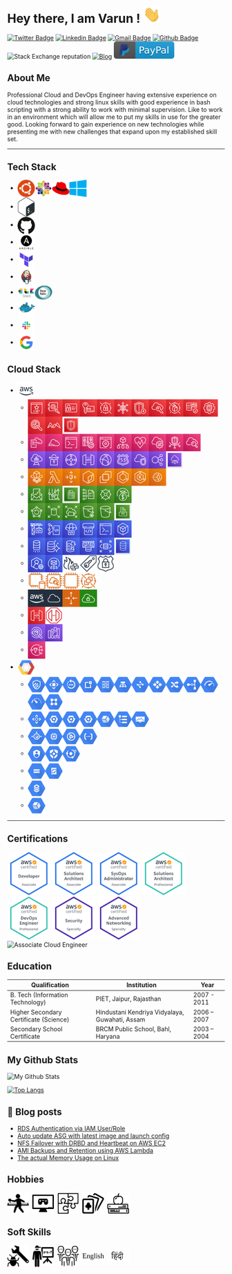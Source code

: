 # Hey there, I am Varun ! <img src="https://raw.githubusercontent.com/varunchandak/varunchandak/master/hi.gif" title="Hello!" width="40px">

[![Twitter Badge](https://img.shields.io/badge/-@Varun&nbsp;Chandak-1ca0f1?style=flat&labelColor=black&logo=twitter&logoColor=blue&link=https://twitter.com/kintuparantu)](https://twitter.com/kintuparantu)
[![Linkedin Badge](https://img.shields.io/badge/-Varun%20Chandak-blue?style=flat&labelColor=white&logo=Linkedin&logoColor=blue&link=https://www.linkedin.com/in/chandakvarun/)](https://www.linkedin.com/in/chandakvarun/) 
[![Gmail Badge](https://img.shields.io/badge/-Email-d14836?style=flat&logo=Gmail&labelColor=white&logoColor=red&link=mailto:noreply@vrnchndk.in)](mailto:noreply@vrnchndk.in)
[![Github Badge](https://img.shields.io/github/followers/varunchandak?label=varunchandak&logo=github&style=flat)](https://github.com/varunchandak)
![Stack Exchange reputation](https://img.shields.io/stackexchange/stackoverflow/r/2732674?label=stackoverflow&logo=stackoverflow)
[![Blog](https://img.shields.io/badge/Blog-vrnchndk.in-blue.svg)](https://vrnchndk.in/)
[![paypal.me/varunchandak](https://raw.githubusercontent.com/varunchandak/varunchandak/master/icons/paypal.svg)](https://www.paypal.me/varunchandak)

## About Me
Professional Cloud and DevOps Engineer having extensive experience on cloud technologies and strong linux skills with good experience in bash scripting with a strong ability to work with minimal supervision. Like to work in an environment which will allow me to put my skills in use for the greater good.  Looking forward to gain experience on new technologies while presenting me with new challenges that expand upon my established skill set.

---

## Tech Stack
* <img src="https://raw.githubusercontent.com/varunchandak/varunchandak/master/tech-stack/ubuntu.png" align="center" width="40px" title="Ubuntu"><img src="https://raw.githubusercontent.com/varunchandak/varunchandak/master/tech-stack/centos.png" align="center" width="40px" title="CentOS"><img src="https://raw.githubusercontent.com/varunchandak/varunchandak/master/tech-stack/redhat.png" align="center" width="40px" title="RedHat"><img src="https://raw.githubusercontent.com/varunchandak/varunchandak/master/tech-stack/windows.svg" align="center" width="40px" title="Windows">
* <img src="https://raw.githubusercontent.com/varunchandak/varunchandak/master/tech-stack/bash.png" align="center" width="40px" title="Bash">
* <img src="https://raw.githubusercontent.com/varunchandak/varunchandak/master/tech-stack/github.png" align="center" width="40px" title="Github">
* <img src="https://raw.githubusercontent.com/varunchandak/varunchandak/master/tech-stack/ansible.png" align="center" width="40px" title="Ansible">
* <img src="https://raw.githubusercontent.com/varunchandak/varunchandak/master/tech-stack/terraform.png" align="center" width="40px" title="Terraform">
* <img src="https://raw.githubusercontent.com/varunchandak/varunchandak/master/tech-stack/jenkins.png" align="center" width="40px" title="Jenkins">
* <img src="https://raw.githubusercontent.com/varunchandak/varunchandak/master/tech-stack/elk.png" align="center" width="40px" title="ELK"><img src="https://raw.githubusercontent.com/varunchandak/varunchandak/master/tech-stack/newrelic.svg" align="center" width="40px" title="New Relic">
* <img src="https://raw.githubusercontent.com/varunchandak/varunchandak/master/tech-stack/docker.svg" align="center" width="40px" title="Docker">
* <img src="https://raw.githubusercontent.com/varunchandak/varunchandak/master/tech-stack/slack.svg" align="center" width="40px" title="Slack">
* <img src="https://raw.githubusercontent.com/varunchandak/varunchandak/master/tech-stack/google.png" align="center" width="40px" title="Google">

## Cloud Stack
<ul>
    <li><img align="center" width="40px" title="AWS" src="https://raw.githubusercontent.com/varunchandak/varunchandak/master/aws/aws.svg">
            <ul>
                <li><img align="center" width="40px" alt="AWS Certificate Manager" title="AWS Certificate Manager" src="https://raw.githubusercontent.com/varunchandak/varunchandak/master/aws/Security-Identity-Compliance/AWS-Certificate-Manager@4x.png"><img align="center" width="40px" alt="AWS CloudHSM" title="AWS CloudHSM" src="https://raw.githubusercontent.com/varunchandak/varunchandak/master/aws/Security-Identity-Compliance/AWS-CloudHSM@4x.png"><img align="center" width="40px" alt="AWS Identity and Access Management_IAM" title="AWS Identity and Access Management_IAM" src="https://raw.githubusercontent.com/varunchandak/varunchandak/master/aws/Security-Identity-Compliance/AWS-Identity-and-Access-Management_IAM@4x.png"><img align="center" width="40px" alt="AWS Key Management Service" title="AWS Key Management Service" src="https://raw.githubusercontent.com/varunchandak/varunchandak/master/aws/Security-Identity-Compliance/AWS-Key-Management-Service@4x.png"><img align="center" width="40px" alt="AWS Secrets Manager" title="AWS Secrets Manager" src="https://raw.githubusercontent.com/varunchandak/varunchandak/master/aws/Security-Identity-Compliance/AWS-Secrets-Manager@4x.png"><img align="center" width="40px" alt="AWS Security Hub" title="AWS Security Hub" src="https://raw.githubusercontent.com/varunchandak/varunchandak/master/aws/Security-Identity-Compliance/AWS-Security-Hub@4x.png"><img align="center" width="40px" alt="AWS Shield" title="AWS Shield" src="https://raw.githubusercontent.com/varunchandak/varunchandak/master/aws/Security-Identity-Compliance/AWS-Shield@4x.png"><img align="center" width="40px" alt="AWS Single Sign On" title="AWS Single Sign On" src="https://raw.githubusercontent.com/varunchandak/varunchandak/master/aws/Security-Identity-Compliance/AWS-Single-Sign-On@4x.png"><img align="center" width="40px" alt="AWS WAF" title="AWS WAF" src="https://raw.githubusercontent.com/varunchandak/varunchandak/master/aws/Security-Identity-Compliance/AWS-WAF@4x.png"><img align="center" width="40px" alt="Amazon Cognito" title="Amazon Cognito" src="https://raw.githubusercontent.com/varunchandak/varunchandak/master/aws/Security-Identity-Compliance/Amazon-Cognito@4x.png"><img align="center" width="40px" alt="Amazon GuardDuty" title="Amazon GuardDuty" src="https://raw.githubusercontent.com/varunchandak/varunchandak/master/aws/Security-Identity-Compliance/Amazon-GuardDuty@4x.png"><img align="center" width="40px" alt="Amazon Inspector" title="Amazon Inspector" src="https://raw.githubusercontent.com/varunchandak/varunchandak/master/aws/Security-Identity-Compliance/Amazon-Inspector@4x.png"><img align="center" width="40px" alt="Amazon Macie" title="Amazon Macie" src="https://raw.githubusercontent.com/varunchandak/varunchandak/master/aws/Security-Identity-Compliance/Amazon-Macie@4x.png"><img align="center" width="40px" alt="Security Identity and Compliance" title="Security Identity and Compliance" src="https://raw.githubusercontent.com/varunchandak/varunchandak/master/aws/Security-Identity-Compliance/Security-Identity-and-Compliance@4x.png"></li>
                <li><img align="center" width="40px" alt="AWS CloudFormation" title="AWS CloudFormation" src="https://raw.githubusercontent.com/varunchandak/varunchandak/master/aws/ManagementAndGovernance/AWS-CloudFormation@4x.png"><img align="center" width="40px" alt="AWS CloudTrail" title="AWS CloudTrail" src="https://raw.githubusercontent.com/varunchandak/varunchandak/master/aws/ManagementAndGovernance/AWS-CloudTrail@4x.png"><img align="center" width="40px" alt="AWS Command Line Interface" title="AWS Command Line Interface" src="https://raw.githubusercontent.com/varunchandak/varunchandak/master/aws/ManagementAndGovernance/AWS-Command-Line-Interface@4x.png"><img align="center" width="40px" alt="AWS Config" title="AWS Config" src="https://raw.githubusercontent.com/varunchandak/varunchandak/master/aws/ManagementAndGovernance/AWS-Config@4x.png"><img align="center" width="40px" alt="AWS Management Console" title="AWS Management Console" src="https://raw.githubusercontent.com/varunchandak/varunchandak/master/aws/ManagementAndGovernance/AWS-Management-Console@4x.png"><img align="center" width="40px" alt="AWS Organizations" title="AWS Organizations" src="https://raw.githubusercontent.com/varunchandak/varunchandak/master/aws/ManagementAndGovernance/AWS-Organizations@4x.png"><img align="center" width="40px" alt="AWS Personal Health Dashboard" title="AWS Personal Health Dashboard" src="https://raw.githubusercontent.com/varunchandak/varunchandak/master/aws/ManagementAndGovernance/AWS-Personal-Health-Dashboard@4x.png"><img align="center" width="40px" alt="AWS Systems Manager" title="AWS Systems Manager" src="https://raw.githubusercontent.com/varunchandak/varunchandak/master/aws/ManagementAndGovernance/AWS-Systems-Manager@4x.png"><img align="center" width="40px" alt="AWS Trusted Advisor" title="AWS Trusted Advisor" src="https://raw.githubusercontent.com/varunchandak/varunchandak/master/aws/ManagementAndGovernance/AWS-Trusted-Advisor@4x.png"><img align="center" width="40px" alt="Amazon CloudWatch" title="Amazon CloudWatch" src="https://raw.githubusercontent.com/varunchandak/varunchandak/master/aws/ManagementAndGovernance/Amazon-CloudWatch@4x.png"></li>
                <li><img align="center" width="40px" alt="AWS Direct Connect" title="AWS Direct Connect" src="https://raw.githubusercontent.com/varunchandak/varunchandak/master/aws/NetworkingAndContentDelivery/AWS-Direct-Connect@4x.png"><img align="center" width="40px" alt="AWS Site to Site VPN" title="AWS Site to Site VPN" src="https://raw.githubusercontent.com/varunchandak/varunchandak/master/aws/NetworkingAndContentDelivery/AWS-Site-to-Site-VPN@4x.png"><img align="center" width="40px" alt="AWS Transit Gateway" title="AWS Transit Gateway" src="https://raw.githubusercontent.com/varunchandak/varunchandak/master/aws/NetworkingAndContentDelivery/AWS-Transit-Gateway@4x.png"><img align="center" width="40px" alt="Amazon API Gateway" title="Amazon API Gateway" src="https://raw.githubusercontent.com/varunchandak/varunchandak/master/aws/NetworkingAndContentDelivery/Amazon-API-Gateway@4x.png"><img align="center" width="40px" alt="Amazon CloudFront" title="Amazon CloudFront" src="https://raw.githubusercontent.com/varunchandak/varunchandak/master/aws/NetworkingAndContentDelivery/Amazon-CloudFront@4x.png"><img align="center" width="40px" alt="Amazon Route 53" title="Amazon Route 53" src="https://raw.githubusercontent.com/varunchandak/varunchandak/master/aws/NetworkingAndContentDelivery/Amazon-Route-53@4x.png"><img align="center" width="40px" alt="Amazon VPC" title="Amazon VPC" src="https://raw.githubusercontent.com/varunchandak/varunchandak/master/aws/NetworkingAndContentDelivery/Amazon-VPC@4x.png"><img align="center" width="40px" alt="Elastic Load Balancing" title="Elastic Load Balancing" src="https://raw.githubusercontent.com/varunchandak/varunchandak/master/aws/NetworkingAndContentDelivery/Elastic-Load-Balancing@4x.png"><img align="center" width="40px" alt="Networking and Content Delivery" title="Networking and Content Delivery" src="https://raw.githubusercontent.com/varunchandak/varunchandak/master/aws/NetworkingAndContentDelivery/Networking-and-Content-Delivery@4x.png"></li>
                <li><img align="center" width="40px" alt="AWS Fargate" title="AWS Fargate" src="https://raw.githubusercontent.com/varunchandak/varunchandak/master/aws/Compute/AWS-Fargate@4x.png"><img align="center" width="40px" alt="AWS Lambda" title="AWS Lambda" src="https://raw.githubusercontent.com/varunchandak/varunchandak/master/aws/Compute/AWS-Lambda@4x.png"><img align="center" width="40px" alt="Amazon Application Auto Scaling.png" title="Amazon Application Auto Scaling.png" src="https://raw.githubusercontent.com/varunchandak/varunchandak/master/aws/Compute/Amazon-Application-Auto-Scaling.png"><img align="center" width="40px" alt="Amazon EC2 Container Registry" title="Amazon EC2 Container Registry" src="https://raw.githubusercontent.com/varunchandak/varunchandak/master/aws/Compute/Amazon-EC2-Container-Registry@4x.png"><img align="center" width="40px" alt="Amazon EC2" title="Amazon EC2" src="https://raw.githubusercontent.com/varunchandak/varunchandak/master/aws/Compute/Amazon-EC2@4x.png"><img align="center" width="40px" alt="Amazon Elastic Container Service" title="Amazon Elastic Container Service" src="https://raw.githubusercontent.com/varunchandak/varunchandak/master/aws/Compute/Amazon-Elastic-Container-Service@4x.png"><img align="center" width="40px" alt="Amazon Elastic Kubernetes Service" title="Amazon Elastic Kubernetes Service" src="https://raw.githubusercontent.com/varunchandak/varunchandak/master/aws/Compute/Amazon-Elastic-Kubernetes-Service@4x.png"><img align="center" width="40px" alt="Amazon Lightsail" title="Amazon Lightsail" src="https://raw.githubusercontent.com/varunchandak/varunchandak/master/aws/Compute/Amazon-Lightsail@4x.png"></li>
                <li><img align="center" width="40px" alt="AWS Budgets" title="AWS Budgets" src="https://raw.githubusercontent.com/varunchandak/varunchandak/master/aws/AWSCostManagement/AWS-Budgets@4x.png"><img align="center" width="40px" alt="AWS Cost Explorer" title="AWS Cost Explorer" src="https://raw.githubusercontent.com/varunchandak/varunchandak/master/aws/AWSCostManagement/AWS-Cost-Explorer@4x.png"><img align="center" width="40px" alt="AWS Cost Management" title="AWS Cost Management" src="https://raw.githubusercontent.com/varunchandak/varunchandak/master/aws/AWSCostManagement/AWS-Cost-Management@4x.png"><img align="center" width="40px" alt="AWS Cost and Usage Report" title="AWS Cost and Usage Report" src="https://raw.githubusercontent.com/varunchandak/varunchandak/master/aws/AWSCostManagement/AWS-Cost-and-Usage-Report@4x.png"><img align="center" width="40px" alt="Reserved Instance Reporting" title="Reserved Instance Reporting" src="https://raw.githubusercontent.com/varunchandak/varunchandak/master/aws/AWSCostManagement/Reserved-Instance-Reporting@4x.png"><img align="center" width="40px" alt="Savings Plans" title="Savings Plans" src="https://raw.githubusercontent.com/varunchandak/varunchandak/master/aws/AWSCostManagement/Savings-Plans@4x.png"></li>
                <li><img align="center" width="40px" alt="AWS Backup" title="AWS Backup" src="https://raw.githubusercontent.com/varunchandak/varunchandak/master/aws/Storage/AWS-Backup@4x.png"><img align="center" width="40px" alt="Amazon Elastic Block Store EBS" title="Amazon Elastic Block Store EBS" src="https://raw.githubusercontent.com/varunchandak/varunchandak/master/aws/Storage/Amazon-Elastic-Block-Store-EBS@4x.png"><img align="center" width="40px" alt="Amazon Elastic File System_EFS" title="Amazon Elastic File System_EFS" src="https://raw.githubusercontent.com/varunchandak/varunchandak/master/aws/Storage/Amazon-Elastic-File-System_EFS@4x.png"><img align="center" width="40px" alt="Amazon S3 Glacier" title="Amazon S3 Glacier" src="https://raw.githubusercontent.com/varunchandak/varunchandak/master/aws/Storage/Amazon-S3-Glacier@4x.png"><img align="center" width="40px" alt="Amazon Simple Storage Service S3" title="Amazon Simple Storage Service S3" src="https://raw.githubusercontent.com/varunchandak/varunchandak/master/aws/Storage/Amazon-Simple-Storage-Service-S3@4x.png"><img align="center" width="40px" alt="Storage" title="Storage" src="https://raw.githubusercontent.com/varunchandak/varunchandak/master/aws/Storage/Storage@4x.png"></li>
                <li><img align="center" width="40px" alt="AWS CodeBuild" title="AWS CodeBuild" src="https://raw.githubusercontent.com/varunchandak/varunchandak/master/aws/DeveloperTools/AWS-CodeBuild@4x.png"><img align="center" width="40px" alt="AWS CodeCommit" title="AWS CodeCommit" src="https://raw.githubusercontent.com/varunchandak/varunchandak/master/aws/DeveloperTools/AWS-CodeCommit@4x.png"><img align="center" width="40px" alt="AWS CodeDeploy" title="AWS CodeDeploy" src="https://raw.githubusercontent.com/varunchandak/varunchandak/master/aws/DeveloperTools/AWS-CodeDeploy@4x.png"><img align="center" width="40px" alt="AWS CodePipeline" title="AWS CodePipeline" src="https://raw.githubusercontent.com/varunchandak/varunchandak/master/aws/DeveloperTools/AWS-CodePipeline@4x.png"><img align="center" width="40px" alt="AWS Command Line Interface" title="AWS Command Line Interface" src="https://raw.githubusercontent.com/varunchandak/varunchandak/master/aws/DeveloperTools/AWS-Command-Line-Interface@4x.png"><img align="center" width="40px" alt="AWS Tools And SDKs" title="AWS Tools And SDKs" src="https://raw.githubusercontent.com/varunchandak/varunchandak/master/aws/DeveloperTools/AWS-Tools-And-SDKs@4x.png"></li>
                <li><img align="center" width="40px" alt="AWS Database Migration Service" title="AWS Database Migration Service" src="https://raw.githubusercontent.com/varunchandak/varunchandak/master/aws/Database/AWS-Database-Migration-Service@4x.png"><img align="center" width="40px" alt="Amazon Aurora" title="Amazon Aurora" src="https://raw.githubusercontent.com/varunchandak/varunchandak/master/aws/Database/Amazon-Aurora@4x.png"><img align="center" width="40px" alt="Amazon DynamoDB" title="Amazon DynamoDB" src="https://raw.githubusercontent.com/varunchandak/varunchandak/master/aws/Database/Amazon-DynamoDB@4x.png"><img align="center" width="40px" alt="Amazon ElastiCache" title="Amazon ElastiCache" src="https://raw.githubusercontent.com/varunchandak/varunchandak/master/aws/Database/Amazon-ElastiCache@4x.png"><img align="center" width="40px" alt="Amazon RDS" title="Amazon RDS" src="https://raw.githubusercontent.com/varunchandak/varunchandak/master/aws/Database/Amazon-RDS@4x.png"><img align="center" width="40px" alt="Database" title="Database" src="https://raw.githubusercontent.com/varunchandak/varunchandak/master/aws/Database/Database@4x.png"></li>
                <li><img align="center" width="40px" alt="AWS Support" title="AWS Support" src="https://raw.githubusercontent.com/varunchandak/varunchandak/master/aws/_General/AWS-Support.png"><img align="center" width="40px" alt="Amazon Simple Email Service SES" title="Amazon Simple Email Service SES" src="https://raw.githubusercontent.com/varunchandak/varunchandak/master/aws/_General/Amazon-Simple-Email-Service-SES@4x.png"><img align="center" width="40px" alt="Generic_Firewall@5x.png" title="Generic_Firewall@5x.png" src="https://raw.githubusercontent.com/varunchandak/varunchandak/master/aws/_General/Generic_Firewall@5x.png"><img align="center" width="40px" alt="SAML token_light bg" title="SAML token_light bg" src="https://raw.githubusercontent.com/varunchandak/varunchandak/master/aws/_General/SAML-token_light-bg@4x.png"><img align="center" width="40px" alt="SSL padlock_light bg" title="SSL padlock_light bg" src="https://raw.githubusercontent.com/varunchandak/varunchandak/master/aws/_General/SSL-padlock_light-bg@4x.png"></li>
                <li><img align="center" width="40px" alt="Amazon EC2 DB on Instance" title="Amazon EC2 DB on Instance" src="https://raw.githubusercontent.com/varunchandak/varunchandak/master/aws/_Instances/Amazon-EC2_DB-on-Instance_light-bg@4x.png"><img align="center" width="40px" alt="Amazon EC2_Instance with CloudWatch_light bg" title="Amazon EC2_Instance with CloudWatch_light bg" src="https://raw.githubusercontent.com/varunchandak/varunchandak/master/aws/_Instances/Amazon-EC2_Instance-with-CloudWatch_light-bg@4x.png"><img align="center" width="40px" alt="Amazon EC2_Instance_light bg" title="Amazon EC2_Instance_light bg" src="https://raw.githubusercontent.com/varunchandak/varunchandak/master/aws/_Instances/Amazon-EC2_Instance_light-bg@4x.png"><img align="center" width="40px" alt="Amazon EC2_Spot instance_light bg" title="Amazon EC2_Spot instance_light bg" src="https://raw.githubusercontent.com/varunchandak/varunchandak/master/aws/_Instances/Amazon-EC2_Spot-instance_light-bg@4x.png"></li>
                <li><img align="center" width="40px" alt="AWS Cloud" title="AWS Cloud" src="https://raw.githubusercontent.com/varunchandak/varunchandak/master/aws/_GroupIcons/AWS-Cloud-alt_light-bg@4x.png"><img align="center" width="40px" alt="AWS Cloud_light bg" title="AWS Cloud_light bg" src="https://raw.githubusercontent.com/varunchandak/varunchandak/master/aws/_GroupIcons/AWS-Cloud_light-bg@4x.png"><img align="center" width="40px" alt="Auto Scaling_light bg" title="Auto Scaling_light bg" src="https://raw.githubusercontent.com/varunchandak/varunchandak/master/aws/_GroupIcons/Auto-Scaling_light-bg@4x.png"><img align="center" width="40px" alt="Virtual private cloud VPC_light bg" title="Virtual private cloud VPC_light bg" src="https://raw.githubusercontent.com/varunchandak/varunchandak/master/aws/_GroupIcons/Virtual-private-cloud-VPC_light-bg@4x.png"></li>
                <li><img align="center" width="40px" alt="Amazon API Gateway" title="Amazon API Gateway" src="https://raw.githubusercontent.com/varunchandak/varunchandak/master/aws/Mobile/Amazon-API-Gateway@4x.png"><img align="center" width="40px" alt="Amazon API Gateway_Endpoint_light bg" title="Amazon API Gateway_Endpoint_light bg" src="https://raw.githubusercontent.com/varunchandak/varunchandak/master/aws/Mobile/Amazon-API-Gateway_Endpoint_light-bg@4x.png"></li>
                <li><img align="center" width="40px" alt="Amazon Athena" title="Amazon Athena" src="https://raw.githubusercontent.com/varunchandak/varunchandak/master/aws/Analytics/Amazon-Athena@4x.png"><img align="center" width="40px" alt="Amazon Elasticsearch Service" title="Amazon Elasticsearch Service" src="https://raw.githubusercontent.com/varunchandak/varunchandak/master/aws/Analytics/Amazon-Elasticsearch-Service@4x.png"></li>
                <li><img align="center" width="40px" alt="Amazon Simple Notification Service SNS" title="Amazon Simple Notification Service SNS" src="https://raw.githubusercontent.com/varunchandak/varunchandak/master/aws/ApplicationIntegration/Amazon-Simple-Notification-Service-SNS@4x.png"></li>                
            </ul>
    </li>
    <li><img align="center" width="40px" title="GCP" src="https://raw.githubusercontent.com/varunchandak/varunchandak/master/gcp/gcp.png">
            <ul>
                <li><img align="center" width="40px" title="Cloud Armor" src="https://raw.githubusercontent.com/varunchandak/varunchandak/master/gcp/Networking/Cloud-Armor.svg"><img align="center" width="40px" title="Cloud CDN" src="https://raw.githubusercontent.com/varunchandak/varunchandak/master/gcp/Networking/Cloud-CDN.svg"><img align="center" width="40px" title="Cloud DNS" src="https://raw.githubusercontent.com/varunchandak/varunchandak/master/gcp/Networking/Cloud-DNS.svg"><img align="center" width="40px" title="Cloud External IP Addresses" src="https://raw.githubusercontent.com/varunchandak/varunchandak/master/gcp/Networking/Cloud-External-IP-Addresses.svg"><img align="center" width="40px" title="Cloud Firewall Rules" src="https://raw.githubusercontent.com/varunchandak/varunchandak/master/gcp/Networking/Cloud-Firewall-Rules.svg"><img align="center" width="40px" title="Cloud Load Balancing" src="https://raw.githubusercontent.com/varunchandak/varunchandak/master/gcp/Networking/Cloud-Load-Balancing.svg"><img align="center" width="40px" title="Cloud Network" src="https://raw.githubusercontent.com/varunchandak/varunchandak/master/gcp/Networking/Cloud-Network.svg"><img align="center" width="40px" title="Cloud Router" src="https://raw.githubusercontent.com/varunchandak/varunchandak/master/gcp/Networking/Cloud-Router.svg"><img align="center" width="40px" title="Cloud Routes" src="https://raw.githubusercontent.com/varunchandak/varunchandak/master/gcp/Networking/Cloud-Routes.svg"><img align="center" width="40px" title="Cloud VPN" src="https://raw.githubusercontent.com/varunchandak/varunchandak/master/gcp/Networking/Cloud-VPN.svg"><img align="center" width="40px" title="Premium Network Tier" src="https://raw.githubusercontent.com/varunchandak/varunchandak/master/gcp/Networking/Premium-Network-Tier.svg"><img align="center" width="40px" title="Standard Network Tier" src="https://raw.githubusercontent.com/varunchandak/varunchandak/master/gcp/Networking/Standard-Network-Tier.svg"><img align="center" width="40px" title="Virtual Private Cloud" src="https://raw.githubusercontent.com/varunchandak/varunchandak/master/gcp/Networking/Virtual-Private-Cloud.svg"></li>
                <li><img align="center" width="40px" title="Cloud APIs" src="https://raw.githubusercontent.com/varunchandak/varunchandak/master/gcp/Management-Tools/Cloud-APIs.svg"><img align="center" width="40px" title="Cloud Billing APIs" src="https://raw.githubusercontent.com/varunchandak/varunchandak/master/gcp/Management-Tools/Cloud-Billing-API.svg"><img align="center" width="40px" title="Cloud Console" src="https://raw.githubusercontent.com/varunchandak/varunchandak/master/gcp/Management-Tools/Cloud-Console.svg"><img align="center" width="40px" title="Cloud Shell" src="https://raw.githubusercontent.com/varunchandak/varunchandak/master/gcp/Management-Tools/Cloud-Shell.svg"><img align="center" width="40px" title="Stackdriver" src="https://raw.githubusercontent.com/varunchandak/varunchandak/master/gcp/Management-Tools/Stackdriver.svg"><img align="center" width="40px" title="Logging" src="https://raw.githubusercontent.com/varunchandak/varunchandak/master/gcp/Management-Tools/Logging.svg"><img align="center" width="40px" title="Monitoring" src="https://raw.githubusercontent.com/varunchandak/varunchandak/master/gcp/Management-Tools/Monitoring.svg"></li>
                <li><img align="center" width="40px" title="App Engine" src="https://raw.githubusercontent.com/varunchandak/varunchandak/master/gcp/Compute/App-Engine.svg"><img align="center" width="40px" title="Compute Engine" src="https://raw.githubusercontent.com/varunchandak/varunchandak/master/gcp/Compute/Compute-Engine.svg"><img align="center" width="40px" title="Container Optimized OS" src="https://raw.githubusercontent.com/varunchandak/varunchandak/master/gcp/Compute/Container-Optimized-OS.svg"><img align="center" width="40px" title="Cloud Functions" src="https://raw.githubusercontent.com/varunchandak/varunchandak/master/gcp/Compute/Cloud-Functions.svg"></li>
                <li><img align="center" width="40px" title="Cloud IAM" src="https://raw.githubusercontent.com/varunchandak/varunchandak/master/gcp/Security/Cloud-IAM.svg"><img align="center" width="40px" title="Cloud Security Command Center" src="https://raw.githubusercontent.com/varunchandak/varunchandak/master/gcp/Security/Cloud-Security-Command-Center.svg"><img align="center" width="40px" title="Cloud Security Scanner" src="https://raw.githubusercontent.com/varunchandak/varunchandak/master/gcp/Security/Cloud-Security-Scanner.svg"></li>
                <li><img align="center" width="40px" title="Cloud Storage" src="https://raw.githubusercontent.com/varunchandak/varunchandak/master/gcp/Storage/Cloud-Storage.svg"><img align="center" width="40px" title="Persistent Disk" src="https://raw.githubusercontent.com/varunchandak/varunchandak/master/gcp/Storage/Persistent-Disk.svg"></li>
                <li><img align="center" width="40px" title="Cloud SQL" src="https://raw.githubusercontent.com/varunchandak/varunchandak/master/gcp/Databases/Cloud-SQL.svg"></li>
                <li><img align="center" width="40px" title="Hybrid and Multi Cloud - Stackdriver" src="https://raw.githubusercontent.com/varunchandak/varunchandak/master/gcp/Hybrid-and-Multi-Cloud/Stackdriver.svg"></li>
            </ul>
    </li>
</ul>

---
## Certifications
<a href="https://www.youracclaim.com/badges/5cb330b8-dcc2-4ed7-859d-608995a034d1/public_url"><img src="https://raw.githubusercontent.com/varunchandak/varunchandak/master/certs/1.png" width="auto" height="100" title="AWS Certified Developer Associate"></a>
<a href="https://www.youracclaim.com/badges/86914455-c008-4a18-9e57-f450e68081bd/public_url"><img src="https://raw.githubusercontent.com/varunchandak/varunchandak/master/certs/2.png" width="auto" height="100" title="AWS Certified Solutions Architect Associate"></a>
<a href="https://www.youracclaim.com/badges/2e703b86-b2d5-4a6c-af17-16e3111e57ef/public_url"><img src="https://raw.githubusercontent.com/varunchandak/varunchandak/master/certs/3.png" width="auto" height="100" title="AWS Certified SysOps Administrator Associate"></a>
<a href="https://www.youracclaim.com/badges/989851af-4675-4940-a007-0f3d7cc22dad/public_url"><img src="https://raw.githubusercontent.com/varunchandak/varunchandak/master/certs/4.png" width="auto" height="100" title="AWS Certified Solutions Architect Professional"></a>
<a href="https://www.youracclaim.com/badges/ba962e84-fc01-409f-a475-efd855c693c6/public_url"><img src="https://raw.githubusercontent.com/varunchandak/varunchandak/master/certs/5.png" width="auto" height="100" title="AWS Certified DevOps Engineer Professional"></a>
<a href="https://www.youracclaim.com/badges/ef1eeaf2-b35c-40b7-b18b-35a2e2e4ad97/public_url"><img src="https://raw.githubusercontent.com/varunchandak/varunchandak/master/certs/6.png" width="auto" height="100" title="AWS Certified Security Specialty"></a>
<a href="https://www.youracclaim.com/badges/f5b29437-f2c9-4859-8a5e-c1efd93d966f/public_url"><img src="https://raw.githubusercontent.com/varunchandak/varunchandak/master/certs/7.png" width="auto" height="100" title="AWS Certified Advanced Networking Specialty"></a>
<br>
<img src="https://api.accredible.com/v1/frontend/credential_website_embed_image/badge/12940855" width="auto" height="100" title="Associate Cloud Engineer">
<br>

## Education
| Qualification | Institution | Year |
|   --  |   --  |   --  |
| B. Tech (Information Technology) | PIET, Jaipur, Rajasthan | 2007 - 2011 |
| Higher Secondary Certificate (Science) | Hindustani Kendriya Vidyalaya, Guwahati, Assam | 2006 – 2007 |
| Secondary School Certificate | BRCM Public School, Bahl, Haryana | 2003 – 2004 |

## My Github Stats
![My Github Stats](https://gitstats.vrnchndk.in/api?username=varunchandak&count_private=true&show_icons=true)

[![Top Langs](https://gitstats.vrnchndk.in/api/top-langs/?username=varunchandak)](https://github.com/varunchandak/github-readme-stats)


## 📕 Blog posts
<!-- BLOG-POST-LIST:START -->
- [RDS Authentication via IAM User/Role](https://vrnchndk.in/2019/05/01/RDS-Authentication-via-IAM-User-Role/)
- [Auto update ASG with latest image and launch config](https://vrnchndk.in/2019/04/06/Auto-update-ASG-with-latest-image-and-launch-config/)
- [NFS Failover with DRBD and Heartbeat on AWS EC2](https://vrnchndk.in/2018/11/28/NFS-Failover-with-DRBD-and-Heartbeat-on-AWS-EC2/)
- [AMI Backups and Retention using AWS Lambda](https://vrnchndk.in/2018/08/04/AMI-Backups-and-Retention-using-AWS-Lambda/)
- [The actual Memory Usage on Linux](https://vrnchndk.in/2018/01/15/The-actual-Memory-Usage-on-Linux/)
<!-- BLOG-POST-LIST:END -->

## Hobbies
<img align="center" width="50px" title="Table Tennis" src="https://raw.githubusercontent.com/varunchandak/varunchandak/master/hobbies/table-tennis.svg">&nbsp;&nbsp;<img align="center" width="50px" title="Gaming" src="https://raw.githubusercontent.com/varunchandak/varunchandak/master/hobbies/gaming.svg">&nbsp;&nbsp;<img align="center" width="50px" title="Solving Puzzles" src="https://raw.githubusercontent.com/varunchandak/varunchandak/master/hobbies/puzzles.svg">&nbsp;&nbsp;<img align="center" width="50px" title="Playing Cards" src="https://raw.githubusercontent.com/varunchandak/varunchandak/master/hobbies/playing-cards.svg">&nbsp;&nbsp;<img align="center" width="50px" title="Reading Novels" src="https://raw.githubusercontent.com/varunchandak/varunchandak/master/hobbies/novels.svg">

## Soft Skills
<img align="center" width="50px" title="Strong Debugging Skills" src="https://raw.githubusercontent.com/varunchandak/varunchandak/master/soft-skills/debugger.svg">&nbsp;&nbsp;<img align="center" width="50px" title="Quick Learner" src="https://raw.githubusercontent.com/varunchandak/varunchandak/master/soft-skills/quick-learner.svg">&nbsp;&nbsp;<img align="center" width="50px" title="Proactive Team Player" src="https://raw.githubusercontent.com/varunchandak/varunchandak/master/soft-skills/team-player.svg">&nbsp;&nbsp;<img align="center" width="50px" title="Fluent in English" src="https://raw.githubusercontent.com/varunchandak/varunchandak/master/soft-skills/english.svg">&nbsp;&nbsp;<img align="center" width="50px" title="Fluent in Hindi" src="https://raw.githubusercontent.com/varunchandak/varunchandak/master/soft-skills/hindi.svg">

<!--

## What do I do ?
a



---

## Experience
**CloudCover Consultancy Pvt. Ltd.**, Pune, Maharashtra (February 2016 – )  
**Designation**: Senior DevOps Engineer

Roles and Responsibilities:
* Working on different cloud environments, such as AWS and GCP.
* Handling network infrastructure of different clients on cloud platform.
* Working with AWS CLI and Shell Scripts to automate tasks.
* Regularly create and implement shell scripts to automate processes as per requirements.
* Knowledge Transfer on new technologies or tools and shell programs developed.
* Using GitHub to maintain different repositories to collaborate on programs and different code blocks.
* Client interaction to setup cloud infrastructure with proper access policies, network configuration and compute power.
* CI/CD management using Jenkins.
* Configuration and deployment management using Ansible.
* Using GitHub to maintain repositories to collaborate and version control.
* Working with AWS CLI and Shell Scripts to automate tasks.
* Infrastructure management using Terraform/Cloudformation.
* Manage and coordinate with team on deployments and meetings.

---

**Mithi Software Technologies Pvt. Ltd.**, Pune, Maharashtra (May 2013 – January 2016)  
**Designation**: Systems Engineer

Roles and Responsibilities:  
* Monitoring, Managing and Troubleshooting the network Infrastructure.  
* Interact effectively with members of the various technical teams within the organization.  
* Servers migration from hardware to cloud on Amazon Web Services (AWS).  
* Working with AWS CLI and Shell Scripts to automate tasks.
* Configuring servers for hosted email services.
* Addressing the performance bottleneck and ensuring maximum network and Server uptime.
* Migrating servers from on-premises to Amazon Web Services (AWS).
* Employing new technologies to solve difficult problems and issues using given set of skills.
* Building and delivering stable, serviceable solutions in an independent fashion in regards with the company's requirements.
* Hands on experience on different monitoring tools such as PRTG, Nagios.
* Handling multiple instances, volumes and snapshots within a single AWS Console.
* Managing capacity of storage and NAS, such as FreeNAS, NexentaStor and related activities such as Disk Mirroring, scheduling jobs, etc.




Here are some ideas to get you started:

- 🔭 I’m currently working on ...
- 🌱 I’m currently learning ...
- 👯 I’m looking to collaborate on ...
- 🤔 I’m looking for help with ...
- 💬 Ask me about ...
- 📫 How to reach me: ...
- 😄 Pronouns: ...
- ⚡ Fun fact: ...


-->
